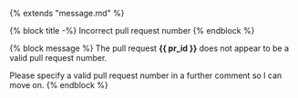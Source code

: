 {% extends "message.md" %}

{% block title -%}
Incorrect pull request number
{% endblock %}

{% block message %}
The pull request **{{ pr_id }}** does not appear to be a valid pull request
number.

Please specify a valid pull request number in a further comment so I can
move on.
{% endblock %}
